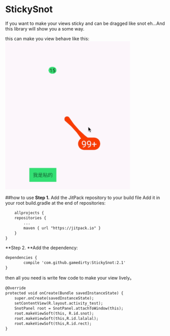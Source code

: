 # StickySnot
If you want to make your views sticky and can be dragged like snot eh...And this library will show you a some way.

this can make you view behave like this:
![image](https://github.com/gamedirty/StickySnot/blob/master/gif/gif.gif?raw=true)

##how to use
**Step 1.** Add the JitPack repository to your build file
Add it in your root build.gradle at the end of repositories:
	
		allprojects {
		repositories {
			...
			maven { url "https://jitpack.io" }
		}
	}
	
**Step 2. **Add the dependency:

	dependencies {
	        compile 'com.github.gamedirty:StickySnot:2.1'
	}

then all you need is write few code to make your view lively。

	@Override
    protected void onCreate(Bundle savedInstanceState) {
        super.onCreate(savedInstanceState);
        setContentView(R.layout.activity_test);
        SnotPanel root = SnotPanel.attachToWindow(this);
        root.makeViewSoft(this, R.id.snot);
        root.makeViewSoft(this,R.id.lalalal);
        root.makeViewSoft(this,R.id.rect);
    }
    